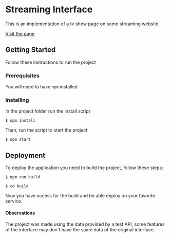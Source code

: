 # Streaming Interface

This is an implementation of a tv show page on some streaming website.

[Visit the page](https://pennydreadful.surge.sh/)

## Getting Started

Follow these instructions to run the project


### Prerequisites

You will need to have `npm` installed


### Installing

In the project folder run the install script
```
$ npm install
```

Then, run the script to start the project
```
$ npm start
```

## Deployment

To deploy the application you need to build the project, follow these steps:

```
$ npm run build
```
```
$ cd build
```

Now you have access for the build and be able deploy on your favorite service.

#### Observations

The project was made using the data provided by a test API, some features of the interface may don't have the same data of the original interface.